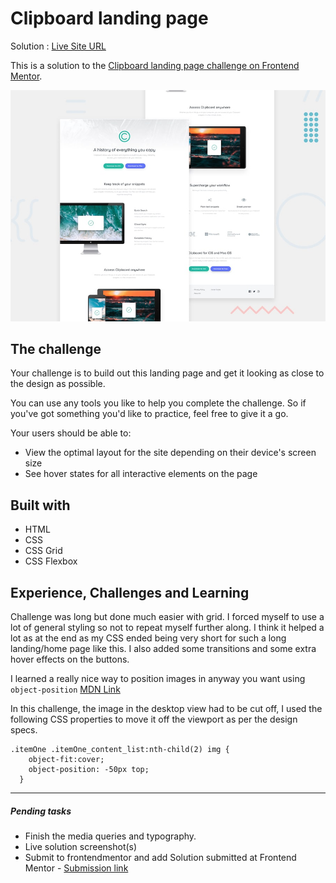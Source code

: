 # Clipboard landing page

Solution : [Live Site URL](https://frontend-mentor-challenges-ecru.vercel.app/clipboard-landing-page/)

This is a solution to the [Clipboard landing page challenge on Frontend Mentor](https://www.frontendmentor.io/challenges/clipboard-landing-page-5cc9bccd6c4c91111378ecb9).

![Design preview for the Clipboard landing page coding challenge](./design/desktop-preview.jpg)

## The challenge

Your challenge is to build out this landing page and get it looking as close to the design as possible.

You can use any tools you like to help you complete the challenge. So if you've got something you'd like to practice, feel free to give it a go.

Your users should be able to: 

- View the optimal layout for the site depending on their device's screen size
- See hover states for all interactive elements on the page

## Built with
- HTML
- CSS
- CSS Grid
- CSS Flexbox

## Experience, Challenges and Learning

Challenge was long but done much easier with grid. 
I forced myself to use a lot of general styling so not to repeat myself further along. I think it helped a lot as at the end as my CSS ended being very short for such a long landing/home page like this. 
I also added some transitions and some extra hover effects on the buttons. 

I learned a really nice way to position images in anyway you want using `object-position` [MDN Link](https://developer.mozilla.org/en-US/docs/Web/CSS/object-position)

In this challenge, the image in the desktop view had to be cut off, I used the following CSS properties to move it off the viewport as per the design specs. 
```
.itemOne .itemOne_content_list:nth-child(2) img {
    object-fit:cover;
    object-position: -50px top;
  }
  ```

---
##### Pending tasks

- Finish the media queries and typography.
- Live solution screenshot(s)
- Submit to frontendmentor and add Solution submitted  at Frontend Mentor - [Submission link]()